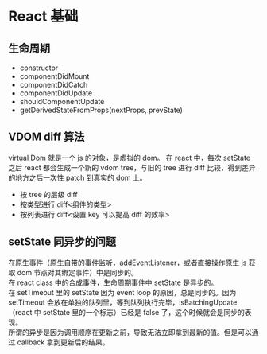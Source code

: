 # React 基础

## 生命周期

- constructor
- componentDidMount
- componentDidCatch
- componentDidUpdate
- shouldComponentUpdate
- getDerivedStateFromProps(nextProps, prevState)

## VDOM diff 算法

virtual Dom 就是一个 js 的对象，是虚拟的 dom。
在 react 中，每次 setState 之后 react 都会生成一个新的 vdom tree，与旧的 tree 进行 diff 比较，得到差异的地方之后一次性 patch 到真实的 dom 上。

- 按 tree 的层级 diff
- 按类型进行 diff<组件的类型>
- 按列表进行 diff<设置 key 可以提高 diff 的效率>

## setState 同异步的问题

在原生事件（原生自带的事件监听，addEventListener，或者直接操作原生 js 获取 dom 节点对其绑定事件）中是同步的。  
在 react class 中的合成事件，生命周期事件中 setState 是异步的。  
在 setTimeout 里的 setState 因为 event loop 的原因，总是同步的。因为 setTimeout 会放在单独的队列里，等到队列执行完毕，isBatchingUpdate（react 中 setState 里的一个标志）已经是 false 了，这个时候就会是同步的表现。  
所谓的异步是因为调用顺序在更新之前，导致无法立即拿到最新的值。但是可以通过 callback 拿到更新后的结果。

